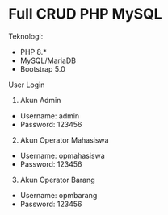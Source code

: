 # Full CRUD PHP MySQL

Teknologi:
- PHP 8.*
- MySQL/MariaDB
- Bootstrap 5.0

User Login
1. Akun Admin
- Username: admin
- Password: 123456

2. Akun Operator Mahasiswa
- Username: opmahasiswa
- Password: 123456

3. Akun Operator Barang
- Username: opmbarang
- Password: 123456